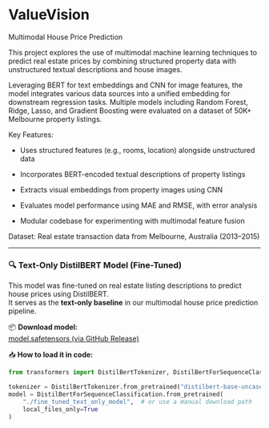 # ValueVision
Multimodal House Price Prediction

This project explores the use of multimodal machine learning techniques to predict real estate prices by combining structured property data with unstructured textual descriptions and house images.

Leveraging BERT for text embeddings and CNN for image features, the model integrates various data sources into a unified embedding for downstream regression tasks. Multiple models including Random Forest, Ridge, Lasso, and Gradient Boosting were evaluated on a dataset of 50K+ Melbourne property listings.

Key Features:

- Uses structured features (e.g., rooms, location) alongside unstructured data

- Incorporates BERT-encoded textual descriptions of property listings

- Extracts visual embeddings from property images using CNN

- Evaluates model performance using MAE and RMSE, with error analysis

- Modular codebase for experimenting with multimodal feature fusion

Dataset: Real estate transaction data from Melbourne, Australia (2013–2015)


---

### 🔍 Text-Only DistilBERT Model (Fine-Tuned)

This model was fine-tuned on real estate listing descriptions to predict house prices using DistilBERT.  
It serves as the **text-only baseline** in our multimodal house price prediction pipeline.

📦 **Download model:**  
[model.safetensors (via GitHub Release)](https://github.com/diyagangwar1/ValueVision/releases/download/v1.0-text-only-model/model.safetensors)

📥 **How to load it in code:**

```python
from transformers import DistilBertTokenizer, DistilBertForSequenceClassification

tokenizer = DistilBertTokenizer.from_pretrained("distilbert-base-uncased")
model = DistilBertForSequenceClassification.from_pretrained(
    "./fine_tuned_text_only_model",  # or use a manual download path
    local_files_only=True
)

